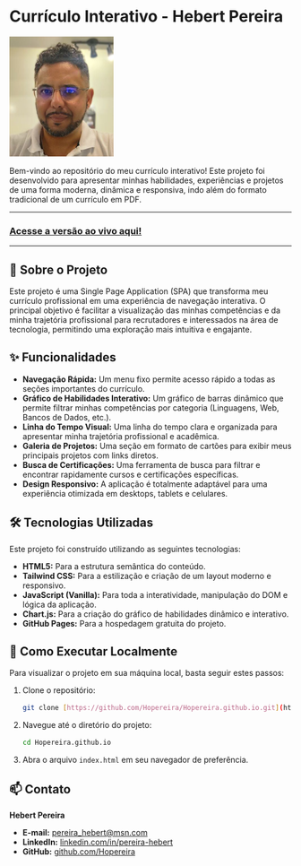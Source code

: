 # Currículo Interativo - Hebert Pereira

![Foto de Hebert Pereira](Hebert%20Pereira.png)

Bem-vindo ao repositório do meu currículo interativo! Este projeto foi desenvolvido para apresentar minhas habilidades, experiências e projetos de uma forma moderna, dinâmica e responsiva, indo além do formato tradicional de um currículo em PDF.

---

### **[Acesse a versão ao vivo aqui!](https://Hopereira.github.io)**

---

## 🎯 Sobre o Projeto

Este projeto é uma Single Page Application (SPA) que transforma meu currículo profissional em uma experiência de navegação interativa. O principal objetivo é facilitar a visualização das minhas competências e da minha trajetória profissional para recrutadores e interessados na área de tecnologia, permitindo uma exploração mais intuitiva e engajante.

## ✨ Funcionalidades

* **Navegação Rápida:** Um menu fixo permite acesso rápido a todas as seções importantes do currículo.
* **Gráfico de Habilidades Interativo:** Um gráfico de barras dinâmico que permite filtrar minhas competências por categoria (Linguagens, Web, Bancos de Dados, etc.).
* **Linha do Tempo Visual:** Uma linha do tempo clara e organizada para apresentar minha trajetória profissional e acadêmica.
* **Galeria de Projetos:** Uma seção em formato de cartões para exibir meus principais projetos com links diretos.
* **Busca de Certificações:** Uma ferramenta de busca para filtrar e encontrar rapidamente cursos e certificações específicas.
* **Design Responsivo:** A aplicação é totalmente adaptável para uma experiência otimizada em desktops, tablets e celulares.

## 🛠️ Tecnologias Utilizadas

Este projeto foi construído utilizando as seguintes tecnologias:

* **HTML5:** Para a estrutura semântica do conteúdo.
* **Tailwind CSS:** Para a estilização e criação de um layout moderno e responsivo.
* **JavaScript (Vanilla):** Para toda a interatividade, manipulação do DOM e lógica da aplicação.
* **Chart.js:** Para a criação do gráfico de habilidades dinâmico e interativo.
* **GitHub Pages:** Para a hospedagem gratuita do projeto.

## 🚀 Como Executar Localmente

Para visualizar o projeto em sua máquina local, basta seguir estes passos:

1.  Clone o repositório:
    ```bash
    git clone [https://github.com/Hopereira/Hopereira.github.io.git](https://github.com/Hopereira/Hopereira.github.io.git)
    ```
2.  Navegue até o diretório do projeto:
    ```bash
    cd Hopereira.github.io
    ```
3.  Abra o arquivo `index.html` em seu navegador de preferência.

## 📫 Contato

**Hebert Pereira**
* **E-mail:** [pereira_hebert@msn.com](mailto:pereira_hebert@msn.com)
* **LinkedIn:** [linkedin.com/in/pereira-hebert](https://linkedin.com/in/pereira-hebert)
* **GitHub:** [github.com/Hopereira](https://github.com/Hopereira)
